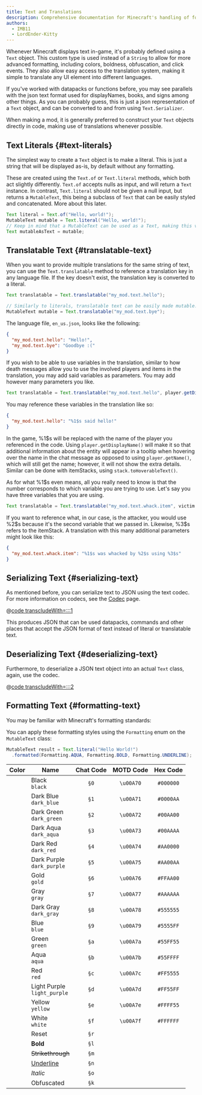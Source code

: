 ```yaml
---
title: Text and Translations
description: Comprehensive documentation for Minecraft's handling of formatted text and translations.
authors:
  - IMB11
  - LordEnder-Kitty
---
```


<!-- markdownlint-configure-file { MD033: { allowed_elements: [br, ColorSwatch, u] } } -->

Whenever Minecraft displays text in-game, it's probably defined using a `Text` object.
This custom type is used instead of a `String` to allow for more advanced formatting,
including colors, boldness, obfuscation, and click events. They also allow easy access
to the translation system, making it simple to translate any UI element into
different languages.

If you've worked with datapacks or functions before, you may see parallels with the
json text format used for displayNames, books, and signs among other things. As you
can probably guess, this is just a json representation of a `Text` object, and can be
converted to and from using `Text.Serializer`.

When making a mod, it is generally preferred to construct your `Text` objects directly
in code, making use of translations whenever possible.

## Text Literals {#text-literals}

The simplest way to create a `Text` object is to make a literal. This is just a string
that will be displayed as-is, by default without any formatting.

These are created using the `Text.of` or `Text.literal` methods, which both act slightly
differently. `Text.of` accepts nulls as input, and will return a `Text` instance. In
contrast, `Text.literal` should not be given a null input, but returns a `MutableText`,
this being a subclass of `Text` that can be easily styled and concatenated. More about
this later.

```java
Text literal = Text.of("Hello, world!");
MutableText mutable = Text.literal("Hello, world!");
// Keep in mind that a MutableText can be used as a Text, making this valid:
Text mutableAsText = mutable;
```

## Translatable Text {#translatable-text}

When you want to provide multiple translations for the same string of text, you can use the `Text.translatable` method to reference a translation key in any language file. If the key doesn't exist, the translation key is converted to a literal.

```java
Text translatable = Text.translatable("my_mod.text.hello");

// Similarly to literals, translatable text can be easily made mutable.
MutableText mutable = Text.translatable("my_mod.text.bye");
```

The language file, `en_us.json`, looks like the following:

```json
{
  "my_mod.text.hello": "Hello!",
  "my_mod.text.bye": "Goodbye :("
}
```

If you wish to be able to use variables in the translation, similar to how death messages allow you to use the involved players and items in the translation, you may add said variables as parameters. You may add however many parameters you like.

```java
Text translatable = Text.translatable("my_mod.text.hello", player.getDisplayName());
```

You may reference these variables in the translation like so:

```json
{
  "my_mod.text.hello": "%1$s said hello!"
}
```

In the game, %1\$s will be replaced with the name of the player you referenced in the code. Using `player.getDisplayName()` will make it so that additional information about the entity will appear in a tooltip when hovering over the name in the chat message as opposed to using `player.getName()`, which will still get the name; however, it will not show the extra details. Similar can be done with itemStacks, using `stack.toHoverableText()`.

As for what %1\$s even means, all you really need to know is that the number corresponds to which variable you are trying to use. Let's say you have three variables that you are using.

```java
Text translatable = Text.translatable("my_mod.text.whack.item", victim.getDisplayName(), attacker.getDisplayName(), itemStack.toHoverableText());
```

If you want to reference what, in our case, is the attacker, you would use %2\$s because it's the second variable that we passed in. Likewise, %3\$s refers to the itemStack. A translation with this many additional parameters might look like this:

```json
{
  "my_mod.text.whack.item": "%1$s was whacked by %2$s using %3$s"
}
```

## Serializing Text {#serializing-text}

<!-- NOTE: These have been put into the example mod as they're likely to be updated to codecs in the next few updates. -->

As mentioned before, you can serialize text to JSON using the text codec. For more information on codecs, see the [Codec](./codecs) page.

@[code transcludeWith=:::1](@/reference/latest/src/client/java/com/example/docs/rendering/TextTests.java)

This produces JSON that can be used datapacks, commands and other places that accept the JSON format of text instead of literal or translatable text.

## Deserializing Text {#deserializing-text}

Furthermore, to deserialize a JSON text object into an actual `Text` class, again, use the codec.

@[code transcludeWith=:::2](@/reference/latest/src/client/java/com/example/docs/rendering/TextTests.java)

## Formatting Text {#formatting-text}

You may be familiar with Minecraft's formatting standards:

You can apply these formatting styles using the `Formatting` enum on the `MutableText` class:

```java
MutableText result = Text.literal("Hello World!")
  .formatted(Formatting.AQUA, Formatting.BOLD, Formatting.UNDERLINE);
```

| Color                           | Name                             | Chat Code | MOTD Code | Hex Code  |
|:-------------------------------:|----------------------------------|:---------:|:---------:|:---------:|
| <ColorSwatch color="#000000" /> | Black<br />`black`               | `§0`      | `\u00A70` | `#000000` |
| <ColorSwatch color="#0000AA" /> | Dark Blue<br />`dark_blue`       | `§1`      | `\u00A71` | `#0000AA` |
| <ColorSwatch color="#00AA00" /> | Dark Green<br />`dark_green`     | `§2`      | `\u00A72` | `#00AA00` |
| <ColorSwatch color="#00AAAA" /> | Dark Aqua<br />`dark_aqua`       | `§3`      | `\u00A73` | `#00AAAA` |
| <ColorSwatch color="#AA0000" /> | Dark Red<br />`dark_red`         | `§4`      | `\u00A74` | `#AA0000` |
| <ColorSwatch color="#AA00AA" /> | Dark Purple<br />`dark_purple`   | `§5`      | `\u00A75` | `#AA00AA` |
| <ColorSwatch color="#FFAA00" /> | Gold<br />`gold`                 | `§6`      | `\u00A76` | `#FFAA00` |
| <ColorSwatch color="#AAAAAA" /> | Gray<br />`gray`                 | `§7`      | `\u00A77` | `#AAAAAA` |
| <ColorSwatch color="#555555" /> | Dark Gray<br />`dark_gray`       | `§8`      | `\u00A78` | `#555555` |
| <ColorSwatch color="#5555FF" /> | Blue<br />`blue`                 | `§9`      | `\u00A79` | `#5555FF` |
| <ColorSwatch color="#55FF55" /> | Green<br />`green`               | `§a`      | `\u00A7a` | `#55FF55` |
| <ColorSwatch color="#55FFFF" /> | Aqua<br />`aqua`                 | `§b`      | `\u00A7b` | `#55FFFF` |
| <ColorSwatch color="#FF5555" /> | Red<br />`red`                   | `§c`      | `\u00A7c` | `#FF5555` |
| <ColorSwatch color="#FF55FF" /> | Light Purple<br />`light_purple` | `§d`      | `\u00A7d` | `#FF55FF` |
| <ColorSwatch color="#FFFF55" /> | Yellow<br />`yellow`             | `§e`      | `\u00A7e` | `#FFFF55` |
| <ColorSwatch color="#FFFFFF" /> | White<br />`white`               | `§f`      | `\u00A7f` | `#FFFFFF` |
|                                 | Reset                            | `§r`      |           |           |
|                                 | **Bold**                         | `§l`      |           |           |
|                                 | ~~Strikethrough~~                | `§m`      |           |           |
|                                 | <u>Underline</u>                 | `§n`      |           |           |
|                                 | _Italic_                         | `§o`      |           |           |
|                                 | Obfuscated                       | `§k`      |           |           |
